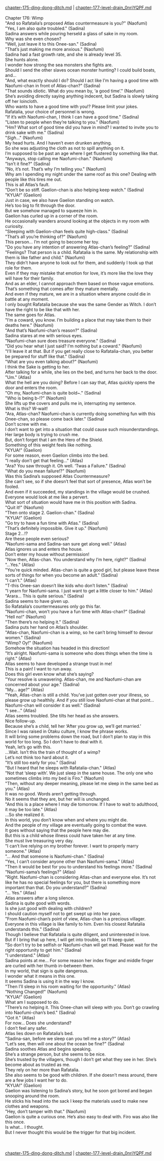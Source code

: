 [chapter-175-ding-dong-ditch.md](./chapter-175-ding-dong-ditch.md) | [chapter-177-level-drain_0nriYQPF.md](./chapter-177-level-drain_0nriYQPF.md) <br/>
<br/>
Chapter 176: Wimp<br/>
"And so Rafatalia’s proposed Atlas countermeasure is you?" (Naofumi)<br/>
"Yes, I am also quite troubled." (Sadina)<br/>
Sadina answers while pouring herseld a glass of sake in my room.<br/>
Why was she even chosen?<br/>
"Well, just leave it to this Onee-san." (Sadina)<br/>
"That’s just making me more anxious." (Naofumi)<br/>
Sadina had a fast growth rate, and she is already level 35.<br/>
She hunts alone.<br/>
I wonder how strong the sea monsters she fights are.<br/>
Should I send the other slaves ocean monster hunting? I could build boats, and…<br/>
"And, what exactly should I do? Should I act like I’m having a good time with Naofumi-chan in front of Atlas-chan?" (Sadina)<br/>
"That sounds idiotic. What do you mean by, ‘a good time’." (Naofumi)<br/>
She’s avoiding directly saying anything indecent, but Sadina is slowly taking off her loincloth.<br/>
Who wants to have a good time with you!? Please limit your jokes.<br/>
Rafatalia, your choice of personnel is wrong.<br/>
"If it’s with Naofumi-chan, I think I can have a good time." (Sadina)<br/>
"Listen to people when they’re talking to you." (Naofumi)<br/>
"Hm? What sort of good time did you have in mind? I wanted to invite you to drink sake with me." (Sadina)<br/>
"*Sigh*…" (Naofumi)<br/>
My head hurts. And I haven’t even drunken anything.<br/>
So she was adjusting the cloth as not to spill anything on it.<br/>
I’m supposed to be past an age where I get flustered by something like that.<br/>
"Anyways, stop calling me Naofumi-chan." (Naofumi)<br/>
"Isn’t it fine?" (Sadina)<br/>
"No, it’s not. That’s why I’m telling you." (Naofumi)<br/>
Why am I spending my night under the same roof as this one? Dealing with people like this tires me out.<br/>
This is all Atlas’s fault.<br/>
"Don’t be so stiff. Gaelion-chan is also helping keep watch." (Sadina)<br/>
"KYUA!" (Gaelion)<br/>
Just in case, we also have Gaelion standing on watch.<br/>
He’s too big to fit through the door.<br/>
But we somehow managed to squeeze him in.<br/>
Gaelion has curled up in a corner of the room.<br/>
He occasionally wanders around looking at the objects in my room with curiosity.<br/>
"Sleeping with Gaelion-chan feels quite high-class." (Sadina)<br/>
"That’s all you’re thinking of?" (Naofumi)<br/>
This person… I’m not going to become her toy.<br/>
"Do you have any intention of answering Atlas-chan’s feeling?" (Sadina)<br/>
"Feelings? That person is a child. Rafatalia is the same. My relationship with them is like father and child." (Naofumi)<br/>
They didn’t have anyone to look out for them, and suddenly I took up that role for them.<br/>
Even if they may mistake that emotion for love, it’s more like the love they will have for their family.<br/>
And as an elder, I cannot approach them based on those vague emotions.<br/>
That’s something that comes after they mature mentally.<br/>
And even if they mature, we are in a situation where anyone could die in battle at any moment.<br/>
I only bought Rafatalia because she was the same Gender as Witch. I don’t have the right to be like that with her.<br/>
The same goes for Atlas.<br/>
"I’m a coward, you know. I’m building a place that may take them to their deaths here." (Naofumi)<br/>
"And that’s Naofumi-chan’s reason?" (Sadina)<br/>
Sadina stares at me with serious eyes.<br/>
"Naofumi-chan sure does treasure everyone." (Sadina)<br/>
"Did you hear what I just said? I’m nothing but a coward." (Naofumi)<br/>
"I’ll leave it at that. But if you get really close to Rafatalia-chan, you better be prepared for stuff like that." (Sadina)<br/>
"What are you even talking about?" (Naofumi)<br/>
I think the Sake is getting to her.<br/>
After talking for a while, she lies on the bed, and turns her back to the door.<br/>
"Um." (Atlas)<br/>
What the hell are you doing? Before I can say that, Atlas quickly opens the door and enters the room.<br/>
"Oh my, Naofumi-chan is quite bold~." (Sadina)<br/>
"Who is being b-!?" (Naofumi)<br/>
She lifts up the covers and pulls me in, interrupting my sentence.<br/>
What is this? W-wait!<br/>
"Ara, Atlas-chan? Naofumi-chan is currently doing something fun with this Onee-chan, so please come back later." (Sadina)<br/>
Don’t screw with me.<br/>
I don’t want to get into a situation that could cause such misunderstandings.<br/>
Her large body is trying to crush me.<br/>
But, don’t forget that I am the Hero of the Shield.<br/>
Something of this weight feels like nothing.<br/>
"KYUA!" (Gaelion)<br/>
For some reason, even Gaelion climbs into the bed.<br/>
"I really don’t get that feeling…" (Atlas)<br/>
"Ara? You saw through it. Oh well. ‘Twas a Failure." (Sadina)<br/>
"What do you mean failure!?" (Naofumi)<br/>
Was this Sadina’s supposed Atlas Countermeasure?<br/>
She can’t see, so if she doesn’t feel that sort of presence, Atlas won’t be fooled.<br/>
And even if it succeeded, my standings in the village would be crushed. Everyone would look at me like a pervert.<br/>
What sort of situation would have me in this position with Sadina.<br/>
"Quit it!" (Naofumi)<br/>
"Then onto stage 2. Gaelion-chan." (Sadina)<br/>
"KYUA!" (Gaelion)<br/>
"Go try to have a fun time with Atlas." (Sadina)<br/>
"That’s definitely impossible. Give it up." (Naofumi)<br/>
Stage 2…!?<br/>
Are these people even serious?<br/>
"Naofumi-sama and Sadina-san sure get along well." (Atlas)<br/>
Atlas ignores us and enters the house.<br/>
Don’t enter my house without permission!<br/>
"Now then, Atlas-chan. You understand why I’m here, right?" (Sadina)<br/>
"…Yes." (Atlas)<br/>
"You’re quick minded. Atlas-chan is quite a good girl, but please leave these sorts of things for when you become an adult." (Sadina)<br/>
"I can’t." (Atlas)<br/>
"T-this Onee-san doesn’t like kids who don’t listen." (Sadina)<br/>
"I yearn for Naofumi-sama. I just want to get a little closer to him." (Atlas)<br/>
"Arara… This is quite serious." (Sadina)<br/>
Sadina seems to have given up.<br/>
So Rafatalia’s countermeasures only go this far.<br/>
"Naofumi-chan, won’t you have a fun time with Atlas-chan?" (Sadina)<br/>
"Hell no!" (Naofumi)<br/>
"Then there’s no helping it." (Sadina)<br/>
Sadina puts her hand on Atlas’s shoulder.<br/>
"Atlas-chan, Naofumi-chan is a wimp, so he can’t bring himself to devour women." (Sadina)<br/>
"Wimp? Oy!" (Naofumi)<br/>
Somehow the situation has headed in this direction!<br/>
"It’s alright. Naofumi-sama is someone who does things when the time is right." (Atlas)<br/>
Atlas seems to have developed a strange trust in me!<br/>
This is a pain! I want to run away.<br/>
Does this girl even know what she’s saying?<br/>
"Your resolve is unwavering. Atlas-chan, me and Naofumi-chan are concerned about your age." (Sadina)<br/>
"My… age?" (Atlas)<br/>
"Yeah, Atlas-chan is still a child. You’ve just gotten over your illness, so please grow up healthily. And if you still love Naofumi-chan at that point… Naofumi-chan will consider it as well." (Sadina)<br/>
"I see…" (Atlas)<br/>
Atlas seems troubled. She tilts her head as she answers.<br/>
Nice follow-up.<br/>
Because she’s a child, tell her ‘After you grow up, we’ll get married.’<br/>
Since I was raised in Otaku culture, I know the phrase works.<br/>
It will bring some problems down the road, but I don’t plan to stay in this world for too long. So I don’t have to deal with it.<br/>
Yeah, let’s go with this.<br/>
…Wait. Isn’t this the train of thought of a wimp?<br/>
Let’s not think too hard about it.<br/>
"It’s still too early for you." (Sadina)<br/>
"But I heard that he sleeps with Rafatalia-chan." (Atlas)<br/>
"Not that ‘sleep with’. We just sleep in the same house. The only one who sometimes climbs into my bed is Firo." (Naofumi)<br/>
"Then, without any deeper meaning, please let me sleep in the same bed as you." (Atlas)<br/>
It was no good. Words aren’t getting through.<br/>
No it seems that they are, but her will is unchanged.<br/>
"And this is a place where I may die tomorrow. If I have to wait to adulthood, it may be too late." (Atlas)<br/>
…So she realized it.<br/>
In this world, you don’t know when and where you might die.<br/>
And the people of my village are eventually going to combat the wave.<br/>
It goes without saying that the people here may die.<br/>
But this is a child whose illness could have taken her at any time.<br/>
She must live treasuring very day.<br/>
"I can’t live relying on my brother forever. I want to properly marry someone." (Atlas)<br/>
"… And that someone is Naofumi-chan." (Sadina)<br/>
"Yes, I can’t consider anyone other than Naofumi-sama." (Atlas)<br/>
"Then it would be best for you to understand his feelings more." (Sadina)<br/>
"Naofumi-sama’s feelings?" (Atlas)<br/>
"Right. Naofumi-chan is considering Atlas-chan and everyone else. It’s not like he has no special feelings for you, but there is something more important than that. Do you understand?" (Sadina)<br/>
"… Yes." (Atlas)<br/>
Atlas answers after a long silence.<br/>
Sadina is quite good with words.<br/>
Is she just good with dealing with children?<br/>
I should caution myself not to get swept up into her pace.<br/>
"From Naofumi-chan’s point of view, Atlas-chan is a precious villager. Everyone in this village is like family to him. Even his closest Rafatalia understands this." (Sadina)<br/>
Though I believe that Rafatalia is quite diligent, and uninterested in love.<br/>
But if I bring that up here, I will get into trouble, so I’ll keep quiet.<br/>
"So don’t try to be selfish or Naofumi-chan will get mad. Please wait for the right opportunity to get him." (Sadina)<br/>
"I understand." (Atlas)<br/>
Sadina points at me… For some reason her index finger and middle finger are curled with her thumb in-between them.<br/>
In my world, that sign is quite dangerous.<br/>
I wonder what it means in this one.<br/>
It seems Sadina is using it in the way I know.<br/>
"Then I’ll sleep in his room waiting for the opportunity." (Atlas)<br/>
"Nothing Changed!" (Naofumi)<br/>
"KYUA!" (Gaelion)<br/>
What am I supposed to do.<br/>
"There’s no helping it. This Onee-chan will sleep with you. Don’t go crawling into Naofumi-chan’s bed." (Sadina)<br/>
"Got it." (Atlas)<br/>
For now… Does she understand?<br/>
I don’t feel any safer.<br/>
Atlas lies down on Rafatalia’s bed.<br/>
"Sadina-san, before we sleep can you tell me a story?" (Atlas)<br/>
"Let’s see, then will one about the ocean be fine?" (Sadina)<br/>
Sadina soothes Atlas and begins speaking.<br/>
She’s a strange person, but she seems to be nice.<br/>
She’s trusted by the villagers, though I don’t get what they see in her. She’s become about as trusted as me.<br/>
They rely on her more than Rafatalia.<br/>
She also seems to be good with children. If she doesn’t mess around, there are a few jobs I want her to do.<br/>
"KYUA!" (Gaelion)<br/>
Gaelion was listening to Sadina’s story, but he soon got bored and began snooping around the room.<br/>
He sticks his head into the sack I keep the materials used to make new clothes and weapons.<br/>
"Hey, don’t tamper with that." (Naofumi)<br/>
Gaelion is quite a curious one. He’s also easy to deal with. Firo was also like this once.<br/>
Is what… I thought.<br/>
But I never thought this would be the trigger for that big incident.<br/>
<br/>
<br/> <br/>
[chapter-175-ding-dong-ditch.md](./chapter-175-ding-dong-ditch.md) | [chapter-177-level-drain_0nriYQPF.md](./chapter-177-level-drain_0nriYQPF.md) <br/>
